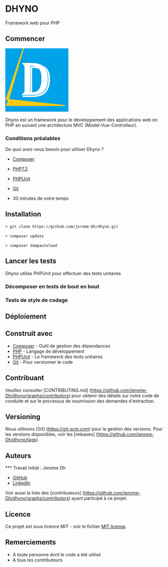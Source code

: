 # DHYNO

Framework web pour PHP

## Commencer

![accueil](https://github.com/jerome-Dh/dhyno/blob/master/public/images/small-logo.png)

Dhyno est un framework pour le développement des applications web en PHP en suivant une architecture MVC (Model-Vue-Controlleur).


### Conditions préalables

De quoi avez-vous besoin pour utiliser Dhyno ?

- [Composer](https://getcomposer.org/download/)

- [PHP7.2](https://www.php.net/docs.php)

- [PHPUnit](https://phpunit.de/)

- [Git](https://git-scm.com/downloads)

- 30 minutes de votre temps


## Installation

```
> git clone https://github.com/jerome-Dh/dhyno.git
```

```
> composer update
```

```
> composer dumpautoload
```


## Lancer les tests

Dhyno utilise PHPUnit pour effectuer des tests unitaires 

### Décomposer en tests de bout en bout

### Tests de style de codage


## Déploiement



## Construit avec

* [Composer](https://getcomposer.org/download/) - Outil de gestion des dépendances
* [PHP](https://www.php.net/docs.php) - Langage de développement
* [PHPUnit](https://phpunit.de/) - Le framework des tests unitaires
* [Git](https://git-scm.com/downloads) - Pour versionner le code


## Contribuant

Veuillez consulter [CONTRIBUTING.md] (https://github.com/jerome-Dh/dhyno/graphs/contributors) pour obtenir des détails sur notre code de conduite et sur le processus de soumission des demandes d'extraction.

## Versioning

Nous utilisons [Git] (https://git-scm.com) pour la gestion des versions. Pour les versions disponibles, voir les [releases] (https://github.com/jerome-Dh/dhyno/tags).

## Auteurs

*** Travail initial : Jerome Dh
- [GitHub](https://github.com/jerome-Dh)
- [LinkedIn](https://www.linkedin.com/in/jerome-dh)

Voir aussi la liste des [contributeurs] (https://github.com/jerome-Dh/dhyno/graphs/contributors) ayant participé à ce projet.

## Licence

Ce projet est sous licence MIT - voir le fichier [MIT license](https://opensource.org/licenses/MIT).

## Remerciements

* A toute personne dont le code a été utilisé
* A tous les contributeurs
